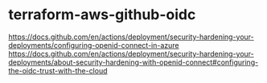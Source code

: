 # terraform-aws-github-oidc

https://docs.github.com/en/actions/deployment/security-hardening-your-deployments/configuring-openid-connect-in-azure
https://docs.github.com/en/actions/deployment/security-hardening-your-deployments/about-security-hardening-with-openid-connect#configuring-the-oidc-trust-with-the-cloud